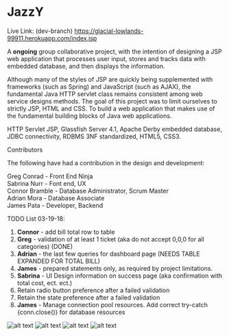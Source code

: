 # JazzY
Live Link: (dev-branch)
https://glacial-lowlands-99911.herokuapp.com/index.jsp

A <strong>ongoing</strong> group collaborative project, with the intention of designing a JSP web application that processes user input, stores and tracks data with embedded database, and then displays the information.

Although many of the styles of JSP are quickly being supplemented with frameworks (such as Spring) and JavaScript (such as AJAX), the fundamental Java HTTP servlet class remains consistent among web service designs methods. The goal of this project was to limit ourselves to strictly JSP, HTML and CSS. To build a web application that makes use of the fundamental building blocks of Java web applications.

HTTP Servlet JSP, Glassfish Server 4.1, Apache Derby embedded database, JDBC connectivity, RDBMS 3NF standardized, HTML5, CSS3.

Contributors

The following have had a contribution in the design and development:<br>

Greg Conrad - Front End Ninja<br>
Sabrina Nurr - Font end, UX<br>
Connor Bramble - Database Administrator, Scrum Master<br>
Adrian Mora - Database Associate<br>
James Pata - Developer, Backend<br>
 
 TODO List 03-19-18: 
1. <strong>Connor</strong> - add bill total row to table
2. <strong>Greg</strong> - validation of at least 1 ticket (aka do not accept 0,0,0 for all categories) (DONE) 
3. <Strong>Adrian</strong> - the last few queries for dashboard page (NEEDS TABLE EXPANDED FOR TOTAL BILL)
4. <Strong>James</strong> - prepared statements only, as required by project limitations. 
5. <strong>Sabrina</strong> - UI Design information on success page (aka confirmation with total cost, ect. ect.) 
6. Retain radio button preference after a failed validation
7. Retain the state preference after a failed validation
8. <strong>James</strong> - Manage connection pool resources. Add correct try-catch {conn.close()} for database resources
 
![alt text](https://github.com/jpwilliams000/JazzY/blob/master/pictures/orderpage.PNG)
![alt text](https://github.com/jpwilliams000/JazzY/blob/master/pictures/dashboard.PNG)
![alt text](https://github.com/jpwilliams000/JazzY/blob/master/pictures/ERD.PNG)
![alt text](https://github.com/jpwilliams000/JazzY/blob/master/pictures/datadictionary.PNG)
